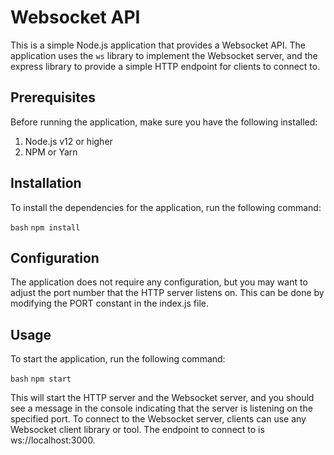 # Websocket API

This is a simple Node.js application that provides a Websocket API. The application uses the `ws` library to implement the Websocket server, and the express library to provide a simple HTTP endpoint for clients to connect to.

## Prerequisites

Before running the application, make sure you have the following installed:
1. Node.js v12 or higher
2. NPM or Yarn

## Installation

To install the dependencies for the application, run the following command:

`bash`
`npm install`

## Configuration

The application does not require any configuration, but you may want to adjust the port number that the HTTP server listens on. This can be done by modifying the PORT constant in the index.js file.

## Usage

To start the application, run the following command:

`bash`
`npm start`

This will start the HTTP server and the Websocket server, and you should see a message in the console indicating that the server is listening on the specified port.
To connect to the Websocket server, clients can use any Websocket client library or tool. The endpoint to connect to is ws://localhost:3000.
